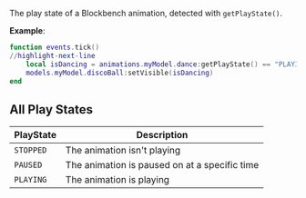 The play state of a Blockbench animation, detected with <code>getPlayState()</code>.

**Example**:

```lua
function events.tick()
//highlight-next-line
    local isDancing = animations.myModel.dance:getPlayState() == "PLAYING"
    models.myModel.discoBall:setVisible(isDancing)
end
```

## All Play States

| PlayState | Description                                   |
| --------- | --------------------------------------------- |
| `STOPPED` | The animation isn't playing                   |
| `PAUSED`  | The animation is paused on at a specific time |
| `PLAYING` | The animation is playing                      |
